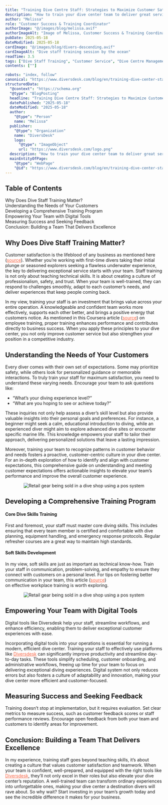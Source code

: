 ```yaml
---
title: "Training Dive Centre Staff: Strategies to Maximize Customer Satisfaction"
description: "How to train your dive center team to deliver great service, improve operations, and boost customer satisfaction"
author: "Melissa"
role: "Customer Success & Training Coordinator"
authorImage: "@/images/blog/melissa.avif"
authorImageAlt: "Image of Melissa, Customer Success & Training Coordinator"
pubDate: 2025-05-18
dateModified: 2025-05-18
cardImage: "@/images/blog/divers-descending.avif"
cardImageAlt: "Dive staff training session by the ocean"
readTime: 3.5
tags: ["Dive Staff Training", "Customer Service", "Dive Centre Management", "Operational Excellence"]
contents: [""]

robots: "index, follow"
canonical: "https://www.diversdesk.com/blog/en/training-dive-center-staff"
structuredData:
  "@context": "https://schema.org"
  "@type": "BlogPosting"
  headline: "Training Dive Centre Staff: Strategies to Maximize Customer Satisfaction"
  datePublished: "2025-05-18"
  dateModified: "2025-05-18"
  author:
    "@type": "Person"
    name: "Melissa"
  publisher:
    "@type": "Organization"
    name: "DiversDesk"
    logo:
      "@type": "ImageObject"
      url: "https://www.diversdesk.com/logo.png"
  description: "How to train your dive center team to deliver great service, improve operations, and boost customer satisfaction"
  mainEntityOfPage:
    "@type": "WebPage"
    "@id": "https://www.diversdesk.com/blog/en/training-dive-center-staff"
---
```


<!-- Table of Contents -->
<nav id="toc" class="mb-8">
  <h2 class="text-xl font-bold mb-3">Table of Contents</h2>
  <ul class="space-y-2 text-neutral-600 dark:text-neutral-400">
    <li><a href="#why-training-matters" class="hover:text-neutral-800 dark:hover:text-neutral-200">Why Does Dive Staff Training Matter?</a></li>
    <li><a href="#understanding-customer-needs" class="hover:text-neutral-800 dark:hover:text-neutral-200">Understanding the Needs of Your Customers</a></li>
    <li><a href="#customer-expectations" class="hover:text-neutral-800 dark:hover:text-neutral-200">Developing a Comprehensive Training Program</a></li>
    <li><a href="#digital-tools" class="hover:text-neutral-800 dark:hover:text-neutral-200">Empowering Your Team with Digital Tools</a></li>
    <li><a href="#measuring-success" class="hover:text-neutral-800 dark:hover:text-neutral-200">Measuring Success and Seeking Feedback</a></li>
    <li><a href="#conclusion" class="hover:text-neutral-800 dark:hover:text-neutral-200">Conclusion: Building a Team That Delivers Excellence</a></li>
  </ul>
</nav>

<h2 id="why-training-matters" class="section-heading">Why Does Dive Staff Training Matter?</h2>
<p>
Customer satisfaction is the lifeblood of any business as mentioned here (<a href="http://forbes.com/councils/forbesfinancecouncil/2021/12/22/the-biggest-factor-for-company-success-customer-service/" target="_blank" rel="noopener noreferrer" style="color: #F86545">source</a>).  Whether you’re working with first-time divers taking their initial plunge or seasoned explorers seeking a flawless underwater experience, the key to delivering exceptional service starts with your team. Staff training is not only about teaching technical skills. It is about creating a culture of professionalism, safety, and trust. When your team is well-trained, they can respond to challenges smoothly, adapt to each customer’s needs, and deliver experiences that keep people coming back.
</p>

<p>
In my view, training your staff is an investment that brings value across your entire operation. A knowledgeable and confident team works more effectively, supports each other better, and brings a positive energy that customers notice. As mentioned in this Coursera article (<a href="https://www.coursera.org/enterprise/articles/employee-training" target="_blank" rel="noopener noreferrer" style="color: #F86545">source</a>) on employee training, proper training enhances performance and contributes directly to business success. When you apply these principles to your dive center, you not only improve customer service but also strengthen your position in a competitive industry.
</p>

<h2 id="understanding-customer-needs" class="section-heading">Understanding the Needs of Your Customers</h2>
<p>
Every diver comes with their own set of expectations. Some may prioritize safety, while others look for personalized guidance or memorable interactions. To truly train your staff for maximum satisfaction, you need to understand these varying needs. Encourage your team to ask questions like:
</p>

<ul>
  <li>“What’s your diving experience level?”</li>
  <li>“What are you hoping to see or achieve today?”</li>
</ul>

<p>
These inquiries not only help assess a diver’s skill level but also provide valuable insights into their personal goals and preferences. For instance, a beginner might seek a calm, educational introduction to diving, while an experienced diver might aim to explore advanced dive sites or encounter specific marine life. This knowledge empowers your staff to tailor their approach, delivering personalized solutions that leave a lasting impression.
</p>

<p>
Moreover, training your team to recognize patterns in customer behavior and needs fosters a proactive, customer-centric culture in your dive center. For an in-depth exploration of how to identify and align with customer expectations, this comprehensive guide on understanding and meeting customer expectations offers actionable insights to elevate your team’s performance and improve the overall customer experience.
</p>

<div style="text-align: center;">
  <img 
    src="/images/divers-surfacing-after-a-dive.avif" 
    alt="Retail gear being sold in a dive shop using a pos system"
    class="w-full md:w-full mx-auto"
  />
</div>

<h2 id="training-program" class="section-heading">Developing a Comprehensive Training Program</h2>
<h4 id="core-dive-skills" class="section-heading">Core Dive Skills Training</h2>
<p>
First and foremost, your staff must master core diving skills. This includes ensuring that every team member is certified and comfortable with dive planning, equipment handling, and emergency response protocols. Regular refresher courses are a great way to maintain high standards.
</p>

<h4 id="soft-skills" class="section-heading">Soft Skills Development</h2>
<p>
In my view, soft skills are just as important as technical know-how. Train your staff in communication, problem-solving, and empathy to ensure they connect with customers on a personal level. For tips on fostering better communication in your team, this article (<a href="https://www.commoninja.com/blog/understanding-and-meeting-customer-expectations?utm_source=chatgpt.com#Understanding-Customer-Expectations" target="_blank" rel="noopener noreferrer" style="color: #F86545">source</a>) on effective workplace training is worth exploring.
</p>

<div style="text-align: center;">
  <img 
    src="/images/phones-displaying-diversdesk-planning.avif" 
    alt="Retail gear being sold in a dive shop using a pos system"
    class="w-full md:w-9/12 mx-auto"
  />
</div>

<h2 id="digital-tools" class="section-heading">Empowering Your Team with Digital Tools</h2>
<p>
Digital tools like Diversdesk help your staff, streamline workflows, and enhance efficiency, enabling them to deliver exceptional customer experiences with ease.
</p>

<p>
Incorporating digital tools into your operations is essential for running a modern, efficient dive center. Training your staff to effectively use platforms like <a href="https://www.diversdesk.com/features" target="_blank" rel="noopener noreferrer" style="color: #F86545">Diversdesk</a> can significantly improve productivity and streamline day-to-day tasks. These tools simplify scheduling, customer onboarding, and administrative workflows, freeing up time for your team to focus on delivering exceptional diving experiences. Digital system not only reduces errors but also fosters a culture of adaptability and innovation, making your dive center more efficient and customer-focused.
</p>

<h2 id="measuring-success" class="section-heading">Measuring Success and Seeking Feedback</h2>
<p>
Training doesn’t stop at implementation, but it requires evaluation. Set clear metrics to measure success, such as customer feedback scores or staff performance reviews. Encourage open feedback from both your team and customers to identify areas for improvement.
</p>

<h2 id="conclusion" class="section-heading">Conclusion: Building a Team That Delivers Excellence</h2>
<p>
In my experience, training staff goes beyond teaching skills, it’s about creating a culture that values customer satisfaction and teamwork. When your team is confident, well-prepared, and equipped with the right tools like <a href="https://www.diversdesk.com/features" target="_blank" rel="noopener noreferrer" style="color: #F86545">Diversdesk</a>, they’ll not only excel in their roles but also elevate your dive center’s reputation. A well-trained team can transform ordinary experiences into unforgettable ones, making your dive center a destination divers will rave about. So why wait? Start investing in your team’s growth today and see the incredible difference it makes for your business.
</p>

